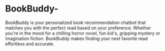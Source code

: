 # BookBuddy-
BookBuddy is your personalized book recommendation  chatbot that matches you with the perfect read based on your preference. Whether you're in the mood for a chilling horror novel, fun kid's,  gripping mystery or imagination fiction. BookBuddy makes finding your next favorite read effortless and accurate.




